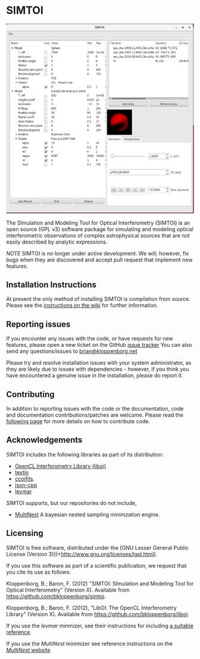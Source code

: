 SIMTOI
======

![SIMTOI Screenshot](doc/simtoi-screenshot.png)

The SImulation and Modeling Tool for Optical Interferometry (SIMTOI) is an open
source (GPL v3) software package for simulating and modeling optical interferometric
observations of complex astrophysical sources that are not easily described
by analytic expressions.

*NOTE* SIMTOI is no longer under active development. We will; however, fix bugs when 
they are discovered and accept pull request that implement new features.

## Installation Instructions

At present the only method of installing SIMTOI is compilation from source.
Please see the
[instructions on the wiki](https://github.com/bkloppenborg/simtoi/wiki/Installation)
for further information.

## Reporting issues

If you encounter any issues with the code, or have requests for new features,
please open a new ticket on the GitHub
[issue tracker](https://github.com/bkloppenborg/simtoi/issues)
You can also send any questions/issues to brian@kloppenborg.net

Please try and resolve installation issues with your system administrator,
as they are likely due to issues with dependencies - however, if you think you
have encountered a genuine issue in the installation, please do report it.

## Contributing

In addition to reporting issues with the code or the documentation, code and
documentation contributions/patches are welcome. Please read the
[following page](https://github.com/bkloppenborg/simtoi/blob/master/CONTRIBUTING.md)
for more details on how to contribute code.

## Acknowledgements

SIMTOI includes the following libraries as part of its distribution:
* [OpenCL Interferometry Library (liboi)](https://github.com/bkloppenborg/liboi)
* [textio](https://github.com/bkloppenborg/textio)
* [ccoifits](https://github.com/bkloppenborg/ccoifits).
* [json-cpp](https://github.com/open-source-parsers/jsoncpp)
* [levmar](http://www.ics.forth.gr/~lourakis/levmar/)

SIMTOI supports, but our repositories do not include,

* [MultiNest](http://ccpforge.cse.rl.ac.uk/gf/project/multinest/) A bayesian nested
  sampling minimzation engine.

## Licensing

SIMTOI is free software, distributed under the
[GNU Lesser General Public License (Version 3)](<http://www.gnu.org/licenses/lgpl.html).

If you use this software as part of a scientific publication, we request that
you cite its use as follows:

Kloppenborg, B.; Baron, F. (2012) "SIMTOI: SImulation and Modeling Tool for
Optical Interferometry" (Version X).  Available from
<https://github.com/bkloppenborg/simtoi>.

Kloppenborg, B.; Baron, F. (2012), "LibOI: The OpenCL Interferometry Library"
(Version X). Available from  <https://github.com/bkloppenborg/liboi>.

If you use the _levmar_ minmizer, see their instructions for including
[a suitable reference](http://www.ics.forth.gr/~lourakis/levmar/bibentry.html).

If you use the _MultiNest_ minimizer see reference instructions on the
[_MultiNest_ website](http://ccpforge.cse.rl.ac.uk/gf/project/multinest/)

